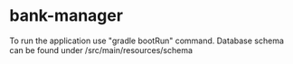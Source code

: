 # bank-manager


To run the application use "gradle bootRun" command.
Database schema can be found under /src/main/resources/schema